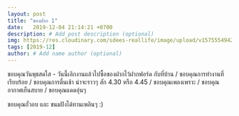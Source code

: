 ```yaml
---
layout: post
title: "ของฝาก 1"
date:   2019-12-04 21:14:21 +0700
description: # Add post description (optional)
img: https://res.cloudinary.com/sdees-reallife/image/upload/v1575554942/IMG_9861.jpg # Add image post (optional)
tags: [2019-12]
author: # Add name author (optional)
---
```

ขอบคุณวันพุธสดใส - วันนี้เลิกงานแล้วไปซื้อของฝากไว้ฝากฟอร์ด กับที่บ้าน / ขอบคุณการทำงานที่เรียบร้อย / ขอบคุณการตื่นเช้า น่าจะราวๆ สัก 4.30 หรือ 4.45 / ขอบคุณเพลงเพราะ / ขอบคุณอากาศเย็นสบาย / ขอบคุณแดดอุ่นๆ

<i class="fa fa-child" style="color:plum"></i>

ขอบคุณถั่วอบ และ ขนมปังได้ทานเพลินๆ :)
